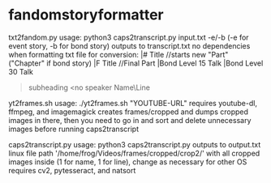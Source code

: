 # fandomstoryformatter

txt2fandom.py usage:
python3 caps2transcript.py input.txt -e/-b (-e for event story, -b for bond story)
outputs to transcript.txt
no dependencies
when formatting txt file for conversion:
|# Title //starts new "Part" ("Chapter" if bond story)
|F Title //Final Part
|Bond Level 15 Talk
|Bond Level 30 Talk
>subheading
<no speaker
Name\Line

yt2frames.sh usage:
./yt2frames.sh "YOUTUBE-URL"
requires youtube-dl, ffmpeg, and imagemagick
creates frames/cropped and dumps cropped images in there, then you need to go in and sort and delete unnecessary images before running caps2transcript

caps2transcript.py usage:
python3 caps2transcript.py
outputs to output.txt
linux file path '/home/frog/Videos/frames/cropped/crop2/' with all cropped images inside (1 for name, 1 for line), change as necessary for other OS
requires cv2, pytesseract, and natsort
